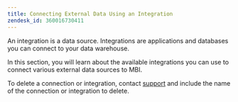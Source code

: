 ```yaml
---
title: Connecting External Data Using an Integration
zendesk_id: 360016730411
---
```


An integration is a data source. Integrations are applications and databases you can connect to your data warehouse.

In this section, you will learn about the available integrations you can use to connect various external data sources to MBI.

To delete a connection or integration, contact [support](../../getting-started/support.md) and include the name of the connection or integration to delete.
